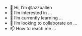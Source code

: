 - 👋 Hi, I’m @azzuallen
- 👀 I’m interested in ...
- 🌱 I’m currently learning ...
- 💞️ I’m looking to collaborate on ...
- 📫 How to reach me ...

<!---
azzuallen/azzuallen is a ✨ special ✨ repository because its `README.md` (this file) appears on your GitHub profile.
You can click the Preview link to take a look at your changes.
--->
